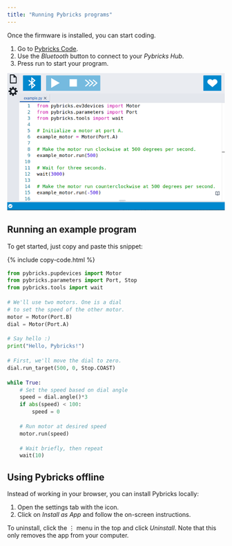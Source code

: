 ```yaml
---
title: "Running Pybricks programs"
---
```


Once the firmware is installed, you can start coding.

1. Go to [Pybricks Code](https://code.pybricks.com).
2. Use the *Bluetooth* button to connect to your *Pybricks Hub*.
3. Press run to start your program. 

![Pybricks Code](../pybricks-code/pybricks-code.png)

## Running an example program

To get started, just copy and paste this snippet:

{% include copy-code.html %}
```python
from pybricks.pupdevices import Motor
from pybricks.parameters import Port, Stop
from pybricks.tools import wait

# We'll use two motors. One is a dial
# to set the speed of the other motor.
motor = Motor(Port.B)
dial = Motor(Port.A)

# Say hello :)
print("Hello, Pybricks!")

# First, we'll move the dial to zero.
dial.run_target(500, 0, Stop.COAST)

while True:
    # Set the speed based on dial angle
    speed = dial.angle()*3
    if abs(speed) < 100:
        speed = 0

    # Run motor at desired speed
    motor.run(speed)

    # Wait briefly, then repeat
    wait(10)
```


## Using Pybricks offline

Instead of working in your browser, you can install Pybricks locally:

1. Open the settings tab with the <i class="fas fa-cog"></i> icon.
2. Click on *Install as App* and follow the on-screen instructions.

To uninstall, click the ⋮ menu in the top and
click *Uninstall*. Note that this only removes the app from your computer.
